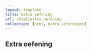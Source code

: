 ```yaml
---
layout: template
title: Extra oefening
url: /html/extra oefening
collection: [html, extra_oefeningen]
---
```


## Extra oefening